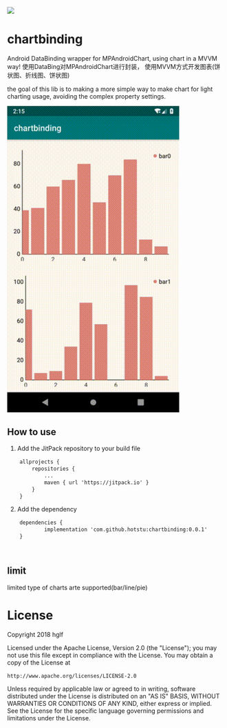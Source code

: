 [![](https://jitpack.io/v/hotstu/chartbinding.svg)](https://jitpack.io/#hotstu/chartbinding)
# chartbinding

Android DataBinding wrapper for MPAndroidChart, using chart in a MVVM way!
使用DataBing对MPAndroidChart进行封装， 使用MVVM方式开发图表(饼状图、折线图、饼状图)

the goal of this lib is to making a more simple way to make chart for light charting usage,
avoiding the complex property settings.

<img src="./preview/1.gif" width="400">

## How to use

1. Add the JitPack repository to your build file 
```
	allprojects {
		repositories {
			...
			maven { url 'https://jitpack.io' }
		}
	}
```
2. Add the dependency
```
	dependencies {
	        implementation 'com.github.hotstu:chartbinding:0.0.1'
	}

```

<br/>

## limit

limited type of charts arte supported(bar/line/pie)

# License

Copyright 2018 hglf

Licensed under the Apache License, Version 2.0 (the "License");
you may not use this file except in compliance with the License.
You may obtain a copy of the License at

    http://www.apache.org/licenses/LICENSE-2.0

Unless required by applicable law or agreed to in writing, software
distributed under the License is distributed on an "AS IS" BASIS,
WITHOUT WARRANTIES OR CONDITIONS OF ANY KIND, either express or implied.
See the License for the specific language governing permissions and
limitations under the License.

<br/>
